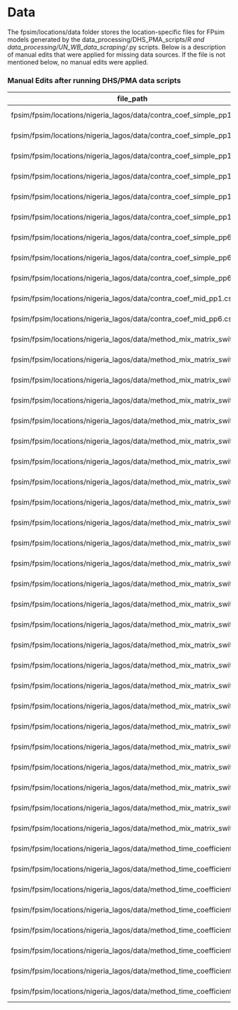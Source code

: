 # Data

The fpsim/locations/data folder stores the location-specific files for FPsim models generated by the data_processing/DHS_PMA_scripts/*R and data_processing/UN_WB_data_scraping/*.py scripts. Below is a description of manual edits that were applied for missing data sources. If the file is not mentioned below, no manual edits were applied.

### Manual Edits after running DHS/PMA data scripts

|file_path|missing_category|replacement_details|
|---------|----------------|-------------------|
|fpsim/fpsim/locations/nigeria_lagos/data/contra_coef_simple_pp1.csv|age_grp(18,20]|Copied from nigeria/data/contra_coef_simple_pp1.csv|
|fpsim/fpsim/locations/nigeria_lagos/data/contra_coef_simple_pp1.csv|age_grp(20,25]|Copied from nigeria/data/contra_coef_simple_pp1.csv|
|fpsim/fpsim/locations/nigeria_lagos/data/contra_coef_simple_pp1.csv|age_grp(18,20]:prior_userTRUE|Copied from nigeria/data/contra_coef_simple_pp1.csv|
|fpsim/fpsim/locations/nigeria_lagos/data/contra_coef_simple_pp1.csv|age_grp(20,25]:prior_userTRUE|Copied from nigeria/data/contra_coef_simple_pp1.csv|
|fpsim/fpsim/locations/nigeria_lagos/data/contra_coef_simple_pp1.csv|age_grp(25,30]:prior_userTRUE|Copied from nigeria/data/contra_coef_simple_pp1.csv|
|fpsim/fpsim/locations/nigeria_lagos/data/contra_coef_simple_pp1.csv|age_grp(35:50]:prior_userTRUE|Copied from nigeria/data/contra_coef_simple_pp1.csv|
|fpsim/fpsim/locations/nigeria_lagos/data/contra_coef_simple_pp6.csv|age_grp(18,20]|Copied from nigeria/data/contra_coef_simple_pp6.csv|
|fpsim/fpsim/locations/nigeria_lagos/data/contra_coef_simple_pp6.csv|age_grp(18,20]:prior_userTRUE|Copied from nigeria/data/contra_coef_simple_pp6.csv|
|fpsim/fpsim/locations/nigeria_lagos/data/contra_coef_simple_pp6.csv|age_grp(35:50]:prior_userTRUE|Copied from nigeria/data/contra_coef_simple_pp6.csv|
|fpsim/fpsim/locations/nigeria_lagos/data/contra_coef_mid_pp1.csv|Missing full file|Copied from nigeria/data/contra_coef_mid_pp6.csv|
|fpsim/fpsim/locations/nigeria_lagos/data/contra_coef_mid_pp6.csv|Missing full file|Copied from nigeria/data/contra_coef_mid_pp6.csv|
|fpsim/fpsim/locations/nigeria_lagos/data/method_mix_matrix_switch.csv|Pill_<18|Copied from nigeria/data/method_mix_matrix_switch.csv|
|fpsim/fpsim/locations/nigeria_lagos/data/method_mix_matrix_switch.csv|Pill_18-20|Copied from nigeria_kano/data/method_mix_matrix_switch.csv|
|fpsim/fpsim/locations/nigeria_lagos/data/method_mix_matrix_switch.csv|IUD_<18|Copied from nigeria_kano/data/method_mix_matrix_switch.csv|
|fpsim/fpsim/locations/nigeria_lagos/data/method_mix_matrix_switch.csv|IUD_18-20|Copied from nigeria_kano/data/method_mix_matrix_switch.csv|
|fpsim/fpsim/locations/nigeria_lagos/data/method_mix_matrix_switch.csv|IUD_20-35|Copied from nigeria/data/method_mix_matrix_switch.csv|
|fpsim/fpsim/locations/nigeria_lagos/data/method_mix_matrix_switch.csv|IUD_25-35|Copied from nigeria_kano/data/method_mix_matrix_switch.csv|
|fpsim/fpsim/locations/nigeria_lagos/data/method_mix_matrix_switch.csv|IUD_>35|Copied from nigeria/data/method_mix_matrix_switch.csv|
|fpsim/fpsim/locations/nigeria_lagos/data/method_mix_matrix_switch.csv|Injectable_<18|Copied from nigeria_kano/data/method_mix_matrix_switch.csv|
|fpsim/fpsim/locations/nigeria_lagos/data/method_mix_matrix_switch.csv|Injectable_18-20|Copied from nigeria_kano/data/method_mix_matrix_switch.csv|
|fpsim/fpsim/locations/nigeria_lagos/data/method_mix_matrix_switch.csv|Injectable_20-25|Copied from nigeria/data/method_mix_matrix_switch.csv|
|fpsim/fpsim/locations/nigeria_lagos/data/method_mix_matrix_switch.csv|Condom_18-20|Copied from nigeria/data/method_mix_matrix_switch.csv|
|fpsim/fpsim/locations/nigeria_lagos/data/method_mix_matrix_switch.csv|Condom_20-25|Copied from nigeria/data/method_mix_matrix_switch.csv|
|fpsim/fpsim/locations/nigeria_lagos/data/method_mix_matrix_switch.csv|Condom_>35|Copied from nigeria/data/method_mix_matrix_switch.csv|
|fpsim/fpsim/locations/nigeria_lagos/data/method_mix_matrix_switch.csv|Withdrawl_<18|Copied from nigeria/data/method_mix_matrix_switch.csv|
|fpsim/fpsim/locations/nigeria_lagos/data/method_mix_matrix_switch.csv|Withdrawl_18-20|Copied from nigeria/data/method_mix_matrix_switch.csv|
|fpsim/fpsim/locations/nigeria_lagos/data/method_mix_matrix_switch.csv|Withdrawl_20-25|Copied from nigeria/data/method_mix_matrix_switch.csv|
|fpsim/fpsim/locations/nigeria_lagos/data/method_mix_matrix_switch.csv|Implant_<18|Copied from nigeria_kano/data/method_mix_matrix_switch.csv|
|fpsim/fpsim/locations/nigeria_lagos/data/method_mix_matrix_switch.csv|Implant_18-20|Copied from nigeria_kano/data/method_mix_matrix_switch.csv|
|fpsim/fpsim/locations/nigeria_lagos/data/method_mix_matrix_switch.csv|Implant_20-25|Copied from nigeria/data/method_mix_matrix_switch.csv|
|fpsim/fpsim/locations/nigeria_lagos/data/method_mix_matrix_switch.csv|Implant_>35|Copied from nigeria/data/method_mix_matrix_switch.csv|
|fpsim/fpsim/locations/nigeria_lagos/data/method_mix_matrix_switch.csv|Other.trad_<18|Copied from nigeria_kano/data/method_mix_matrix_switch.csv|
|fpsim/fpsim/locations/nigeria_lagos/data/method_mix_matrix_switch.csv|Other.trad_18-20|Copied from nigeria_kano/data/method_mix_matrix_switch.csv|
|fpsim/fpsim/locations/nigeria_lagos/data/method_mix_matrix_switch.csv|Other.trad_>35|Copied from nigeria_kano/data/method_mix_matrix_switch.csv|
|fpsim/fpsim/locations/nigeria_lagos/data/method_mix_matrix_switch.csv|Other.mod_<18|Copied from nigeria_kano/data/method_mix_matrix_switch.csv|
|fpsim/fpsim/locations/nigeria_lagos/data/method_mix_matrix_switch.csv|Other.mod_18-20|Copied from nigeria_kano/data/method_mix_matrix_switch.csv|
|fpsim/fpsim/locations/nigeria_lagos/data/method_time_coefficients.csv|Pill_<18|Copied from nigeria/data/method_time_coefficients.csv|
|fpsim/fpsim/locations/nigeria_lagos/data/method_time_coefficients.csv|IUD_<18|Copied from nigeria/data/method_time_coefficients.csv|
|fpsim/fpsim/locations/nigeria_lagos/data/method_time_coefficients.csv|IUD_18-20|Copied from nigeria/data/method_time_coefficients.csv|
|fpsim/fpsim/locations/nigeria_lagos/data/method_time_coefficients.csv|Condom_<18|Copied from nigeria/data/method_time_coefficients.csv|
|fpsim/fpsim/locations/nigeria_lagos/data/method_time_coefficients.csv|Condom_18-20|Copied from nigeria/data/method_time_coefficients.csv|
|fpsim/fpsim/locations/nigeria_lagos/data/method_time_coefficients.csv|Withdrawl_all|Copied from nigeria/data/method_time_coefficients.csv|
|fpsim/fpsim/locations/nigeria_lagos/data/method_time_coefficients.csv|Other.trad_<18|Copied from nigeria/data/method_time_coefficients.csv|
|fpsim/fpsim/locations/nigeria_lagos/data/method_time_coefficients.csv|Other.mod_>35|Copied from nigeria/data/method_time_coefficients.csv|

